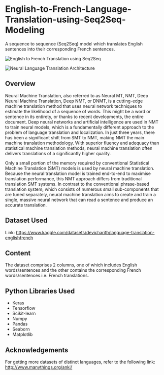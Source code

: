 # English-to-French-Language-Translation-using-Seq2Seq-Modeling

A sequence to sequence (Seq2Seq) model which translates English sentences into their corresponding French sentences.

![English to French Translation using Seq2Seq](https://miro.medium.com/max/1400/1*wPqahJXFKt8RPPgZvETUpw.jpeg)

![Neural Language Translation Architecture](https://miro.medium.com/max/1400/1*EPDNg1M45JXkASby_HiVOg.png)

## Overview

Neural Machine Translation, also referred to as Neural MT, NMT, Deep Neural Machine Translation, Deep NMT, or DNMT, is a cutting-edge machine translation method that uses neural network techniques to estimate the likelihood of a sequence of words. This might be a word or sentence in its entirety, or thanks to recent developments, the entire document. Deep neural networks and artificial intelligence are used in NMT to train neural models, which is a fundamentally different approach to the problem of language translation and localization. In just three years, there has been a significant shift from SMT to NMT, making NMT the main machine translation methodology. With superior fluency and adequacy than statistical machine translation methods, neural machine translation often delivers translations of a significantly higher quality. 

Only a small portion of the memory required by conventional Statistical Machine Translation (SMT) models is used by neural machine translation. Because the neural translation model is trained end-to-end to maximise translation performance, this NMT approach differs from traditional translation SMT systems. In contrast to the conventional phrase-based translation system, which consists of numerous small sub-components that are tuned separately, neural machine translation aims to create and train a single, massive neural network that can read a sentence and produce an accurate translation. 

## Dataset Used

Link: https://www.kaggle.com/datasets/devicharith/language-translation-englishfrench

## Content

The dataset comprises 2 columns, one of which includes English words/sentences and the other contains the corresponding French words/sentences i.e. French translations. 

## Python Libraries Used

<ul>
  <li>Keras</li>
  <li>Tensorflow</li>
  <li>Scikit-learn</li>
  <li>Numpy</li>
  <li>Pandas</li>
  <li>Seaborn</li>
  <li>Matplotlib</li>
</ul>

## Acknowledgements

For getting more datasets of distinct languages, refer to the following link: http://www.manythings.org/anki/
